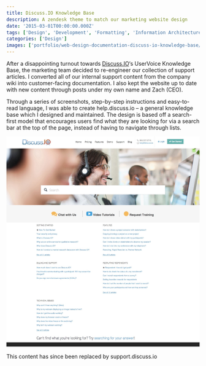 ```yaml
---
title: Discuss.IO Knowledge Base
description: A zendesk theme to match our marketing website design
date: '2015-03-01T00:00:00.000Z'
tags: ['Design', 'Development', 'Formatting', 'Information Architecture', 'Documentation', 'Technical Communication', Web]
categories: ['Design']
images: ['portfolio/web-design-documentation-discuss-io-knowledge-base/1F4FE75A280B506B2E2382E296DD84E4.jpg']
---
```


After a disappointing turnout towards [Discuss.IO](https://discuss.io)‘s UserVoice Knowledge Base, the marketing team decided to re-engineer our collection of support articles. I converted all of our internal support content from the company wiki into customer-facing documentation. I also kept the website up to date with new content through posts under my own name and Zach (CEO).

Through a series of screenshots, step-by-step instructions and easy-to-read language, I was able to create help.discuss.io – a general knowledge base which I designed and maintained. The design is based off a search-first model that encourages users find what they are looking for via a search bar at the top of the page, instead of having to navigate through lists.

![IMAGE](1F4FE75A280B506B2E2382E296DD84E4.jpg)

This content has since been replaced by support.discuss.io

